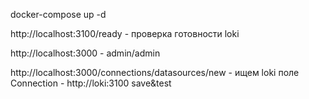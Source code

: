 docker-compose up -d

http://localhost:3100/ready - проверка готовности loki

http://localhost:3000 - admin/admin

http://localhost:3000/connections/datasources/new - ищем loki
поле Connection - http://loki:3100 
save&test 